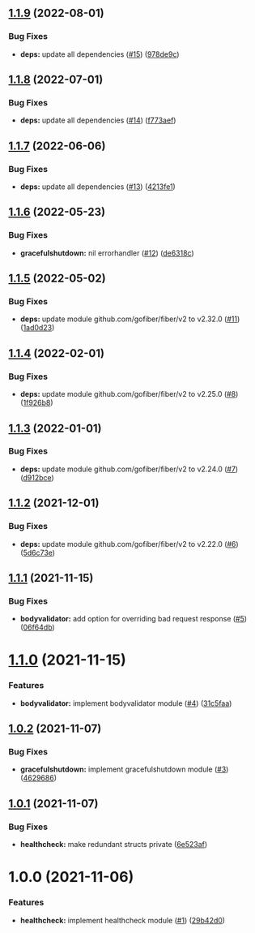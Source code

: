 ## [1.1.9](https://github.com/gkampitakis/fiber-modules/compare/v1.1.8...v1.1.9) (2022-08-01)


### Bug Fixes

* **deps:** update all dependencies ([#15](https://github.com/gkampitakis/fiber-modules/issues/15)) ([978de9c](https://github.com/gkampitakis/fiber-modules/commit/978de9c5060ce918647452bd4ad3edaff6d53697))

## [1.1.8](https://github.com/gkampitakis/fiber-modules/compare/v1.1.7...v1.1.8) (2022-07-01)


### Bug Fixes

* **deps:** update all dependencies ([#14](https://github.com/gkampitakis/fiber-modules/issues/14)) ([f773aef](https://github.com/gkampitakis/fiber-modules/commit/f773aefe2bd7d602e9054cd84e2112feec0996ee))

## [1.1.7](https://github.com/gkampitakis/fiber-modules/compare/v1.1.6...v1.1.7) (2022-06-06)


### Bug Fixes

* **deps:** update all dependencies ([#13](https://github.com/gkampitakis/fiber-modules/issues/13)) ([4213fe1](https://github.com/gkampitakis/fiber-modules/commit/4213fe192981610a9ea2e9b4d4a5c6b1d209e462))

## [1.1.6](https://github.com/gkampitakis/fiber-modules/compare/v1.1.5...v1.1.6) (2022-05-23)


### Bug Fixes

* **gracefulshutdown:** nil errorhandler ([#12](https://github.com/gkampitakis/fiber-modules/issues/12)) ([de6318c](https://github.com/gkampitakis/fiber-modules/commit/de6318c6fb77bc561700f3fc300de5b1b62e98b3))

## [1.1.5](https://github.com/gkampitakis/fiber-modules/compare/v1.1.4...v1.1.5) (2022-05-02)


### Bug Fixes

* **deps:** update module github.com/gofiber/fiber/v2 to v2.32.0 ([#11](https://github.com/gkampitakis/fiber-modules/issues/11)) ([1ad0d23](https://github.com/gkampitakis/fiber-modules/commit/1ad0d23d738ae58dea55fee89d0cd0b2614a45d8))

## [1.1.4](https://github.com/gkampitakis/fiber-modules/compare/v1.1.3...v1.1.4) (2022-02-01)


### Bug Fixes

* **deps:** update module github.com/gofiber/fiber/v2 to v2.25.0 ([#8](https://github.com/gkampitakis/fiber-modules/issues/8)) ([1f926b8](https://github.com/gkampitakis/fiber-modules/commit/1f926b847912c01f4e9411a0a2cb1f99387ee47a))

## [1.1.3](https://github.com/gkampitakis/fiber-modules/compare/v1.1.2...v1.1.3) (2022-01-01)


### Bug Fixes

* **deps:** update module github.com/gofiber/fiber/v2 to v2.24.0 ([#7](https://github.com/gkampitakis/fiber-modules/issues/7)) ([d912bce](https://github.com/gkampitakis/fiber-modules/commit/d912bce6018a016d4580bb6001e621af55318918))

## [1.1.2](https://github.com/gkampitakis/fiber-modules/compare/v1.1.1...v1.1.2) (2021-12-01)


### Bug Fixes

* **deps:** update module github.com/gofiber/fiber/v2 to v2.22.0 ([#6](https://github.com/gkampitakis/fiber-modules/issues/6)) ([5d6c73e](https://github.com/gkampitakis/fiber-modules/commit/5d6c73e6a26920507cbb4216f9286f0b90744920))

## [1.1.1](https://github.com/gkampitakis/fiber-modules/compare/v1.1.0...v1.1.1) (2021-11-15)


### Bug Fixes

* **bodyvalidator:** add option for overriding bad request response ([#5](https://github.com/gkampitakis/fiber-modules/issues/5)) ([06f64db](https://github.com/gkampitakis/fiber-modules/commit/06f64dbb8ccf7102d474d959d13d94ced2cd34c5))

# [1.1.0](https://github.com/gkampitakis/fiber-modules/compare/v1.0.2...v1.1.0) (2021-11-15)


### Features

* **bodyvalidator:** implement bodyvalidator module ([#4](https://github.com/gkampitakis/fiber-modules/issues/4)) ([31c5faa](https://github.com/gkampitakis/fiber-modules/commit/31c5faa9fc2d3fa1bf5e3ba676b5301e539d769d))

## [1.0.2](https://github.com/gkampitakis/fiber-modules/compare/v1.0.1...v1.0.2) (2021-11-07)


### Bug Fixes

* **gracefulshutdown:** implement gracefulshutdown module ([#3](https://github.com/gkampitakis/fiber-modules/issues/3)) ([4629686](https://github.com/gkampitakis/fiber-modules/commit/462968672fadb6f189a25d197034e2cd131934a3))

## [1.0.1](https://github.com/gkampitakis/fiber-modules/compare/v1.0.0...v1.0.1) (2021-11-07)


### Bug Fixes

* **healthcheck:** make redundant structs private ([6e523af](https://github.com/gkampitakis/fiber-modules/commit/6e523af89b133bf03704a98e7cc22b6e433a061a))

# 1.0.0 (2021-11-06)


### Features

* **healthcheck:** implement healthcheck module ([#1](https://github.com/gkampitakis/fiber-modules/issues/1)) ([29b42d0](https://github.com/gkampitakis/fiber-modules/commit/29b42d0db78ef4225b538526d5ee2e81a544b418))
